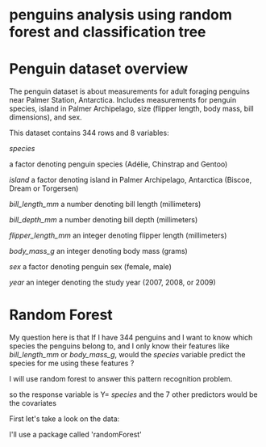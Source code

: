 # penguins analysis using random forest and classification tree
# Penguin dataset overview
The penguin dataset is about measurements for adult foraging penguins near Palmer Station, Antarctica.
Includes measurements for penguin species, island in Palmer Archipelago, size (flipper length, body mass, bill dimensions), and sex. 

This dataset contains 344 rows and 8 variables:

*species*

a factor denoting penguin species (Adélie, Chinstrap and Gentoo)

*island*
a factor denoting island in Palmer Archipelago, Antarctica (Biscoe, Dream or Torgersen)

*bill_length_mm*
a number denoting bill length (millimeters)

*bill_depth_mm*
a number denoting bill depth (millimeters)

*flipper_length_mm*
an integer denoting flipper length (millimeters)

*body_mass_g*
an integer denoting body mass (grams)

*sex*
a factor denoting penguin sex (female, male)

*year*
an integer denoting the study year (2007, 2008, or 2009)

# Random Forest

My question here is that If I have 344 penguins and I want to know which species the penguins belong to, and I only know their features like *bill_length_mm* or *body_mass_g*, would the *species* variable predict the species for me using these features ?

I will use random forest to answer this pattern recognition problem. 

so the response variable is Y= *species* and the 7 other predictors would be the covariates 

First let's take a look on the data:

I'll use a package called 'randomForest'
